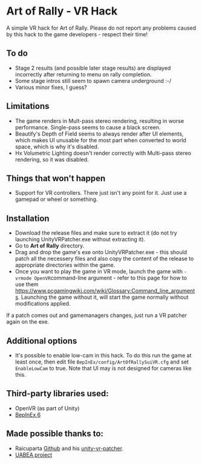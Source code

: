 Art of Rally - VR Hack
============
A simple VR hack for Art of Rally. Please do not report any problems caused by this hack to the game developers - respect their time!

To do
--------
* Stage 2 results (and possible later stage results) are displayed incorrectly after returning to menu on rally completion.
* Some stage intros still seem to spawn camera underground :-/
* Various minor fixes, I guess?

Limitations
--------
* The game renders in Mult-pass stereo rendering, resulting in worse performance. Single-pass seems to cause a black screen.
* Beautify's Depth of Field seems to always render after UI elements, which makes UI unusable for the most part when converted to world space, which is why it's disabled.
* Hx Volumetric Lighting doesn't render correctly with Multi-pass stereo rendering, so it was disabled.

Things that won't happen
--------
* Support for VR controllers. There just isn't any point for it. Just use a gamepad or wheel or something.

Installation
--------
* Download the release files and make sure to extract it (do not try launching UnityVRPatcher.exe without extracting it).
* Go to **Art of Rally** directory.
* Drag and drop the game's exe onto UnityVRPatcher.exe - this should patch all the necessery files and also copy the content of the release to appropriate directories within the game.
* Once you want to play the game in VR mode, launch the game with ```-vrmode OpenVR```command-line argument - refer to this page for how to use them https://www.pcgamingwiki.com/wiki/Glossary:Command_line_arguments. Launching the game without it, will start the game normally without modifications applied.

If a patch comes out and gamemanagers changes, just run a VR patcher again on the exe.

Additional options
--------
* It's possible to enable low-cam in this hack. To do this run the game at least once, then edit file ```BepInEx/config/ArtOfRallySuiVR.cfg``` and set ```EnableLowCam``` to true. Note that UI may is not designed for cameras like this.

Third-party libraries used:
--------
* OpenVR (as part of Unity)
* [BepInEx 6](https://builds.bepinex.dev/projects/bepinex_be)

Made possible thanks to:
--------
* Raicuparta [Github](https://github.com/Raicuparta) and his [unity-vr-patcher](https://github.com/Raicuparta/unity-vr-patcher).
* [UABEA project](https://github.com/nesrak1/UABEA/)
